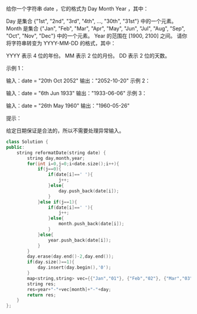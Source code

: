 给你一个字符串 date ，它的格式为 Day Month Year ，其中：

Day 是集合 {"1st", "2nd", "3rd", "4th", ..., "30th", "31st"} 中的一个元素。
Month 是集合 {"Jan", "Feb", "Mar", "Apr", "May", "Jun", "Jul", "Aug", "Sep", "Oct", "Nov", "Dec"} 中的一个元素。
Year 的范围在 [1900, 2100] 之间。
请你将字符串转变为 YYYY-MM-DD 的格式，其中：

YYYY 表示 4 位的年份。
MM 表示 2 位的月份。
DD 表示 2 位的天数。


示例 1：

输入：date = "20th Oct 2052"
输出："2052-10-20"
示例 2：

输入：date = "6th Jun 1933"
输出："1933-06-06"
示例 3：

输入：date = "26th May 1960"
输出："1960-05-26"


提示：

给定日期保证是合法的，所以不需要处理异常输入。

```cpp
class Solution {
public:
    string reformatDate(string date) {
        string day,month,year;
        for(int i=0,j=0;i<date.size();i++){
            if(j==0){
                if(date[i]==' '){
                    j++;
                }else{
                    day.push_back(date[i]);
                }
            }else if(j==1){
                if(date[i]==' '){
                    j++;
                }else{
                    month.push_back(date[i]);
                }
            }else{
                year.push_back(date[i]);
            }
        }
        day.erase(day.end()-2,day.end());
        if(day.size()==1){
            day.insert(day.begin(),'0');
        }
        map<string,string> vec={{"Jan","01"}, {"Feb","02"}, {"Mar","03"}, {"Apr","04"}, {"May","05"}, {"Jun","06"}, {"Jul","07"}, {"Aug","08"}, {"Sep","09"}, {"Oct","10"}, {"Nov","11"}, {"Dec","12"}};
        string res;
        res=year+"-"+vec[month]+"-"+day;
        return res;
    }
};
```


